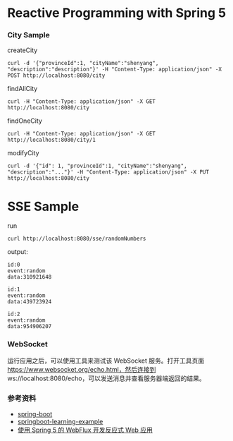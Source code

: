 # Reactive Programming with Spring 5 

### City Sample

createCity

```
curl -d '{"provinceId":1, "cityName":"shenyang", "description":"description"}' -H "Content-Type: application/json" -X POST http://localhost:8080/city
```

findAllCity

```
curl -H "Content-Type: application/json" -X GET http://localhost:8080/city
```

findOneCity

```
curl -H "Content-Type: application/json" -X GET http://localhost:8080/city/1
```

modifyCity
```
curl -d '{"id": 1, "provinceId":1, "cityName":"shenyang", "description":"..."}' -H "Content-Type: application/json" -X PUT http://localhost:8080/city
```

# SSE Sample

run

```
curl http://localhost:8080/sse/randomNumbers
```

output:
```
id:0
event:random
data:310921648

id:1
event:random
data:439723924

id:2
event:random
data:954906207
```

### WebSocket

运行应用之后，可以使用工具来测试该 WebSocket 服务。打开工具页面 https://www.websocket.org/echo.html，然后连接到 ws://localhost:8080/echo，可以发送消息并查看服务器端返回的结果。

### 参考资料

* [spring-boot](https://github.com/spring-projects/spring-boot/blob/master/spring-boot-samples)
* [springboot-learning-example](https://github.com/JeffLi1993)
* [使用 Spring 5 的 WebFlux 开发反应式 Web 应用](https://www.ibm.com/developerworks/cn/java/spring5-webflux-reactive/index.html)

